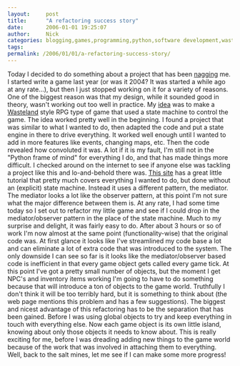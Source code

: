 ```yaml
---
layout:     post
title:      "A refactoring success story"
date:       2006-01-01 19:25:07
author:     Nick
categories: blogging,games,programming,python,software development,wasteland
tags:  
permalink: /2006/01/01/a-refactoring-success-story/
---
```

Today I decided to do something about a project that has been [nagging](http://ironboundsoftware.com/blog/2005/11/23/trying-to-see-if-you-fail/) me. I started write a game last year (or was it 2004? It was started a while ago at any rate...), but then I just stopped working on it for a variety of reasons. One of the biggest reason was that my design, while it sounded good in theory, wasn't working out too well in practice. My [idea](http://ironboundsoftware.com/blog/2004/08/02/learning-from-past-mistakes/) was to make a [Wasteland](http://wasteland.rockdud.net/index.html) style RPG type of game that used a state machine to control the game. The idea worked pretty well in the beginning. I found a project that was similar to what I wanted to do, then adapted the code and put a state engine in there to drive everything. It worked well enough until I wanted to add in more features like events, changing maps, etc. Then the code revealed how convoluted it was. A lot if it is my fault, I'm still not in the "Python frame of mind" for everything I do, and that has made things more difficult. I checked around on the internet to see if anyone else was tackling a project like this and lo-and-behold there was. [This site](http://sjbrown.ezide.com/games/writing-games.html) has a great little tutorial that pretty much covers everything I wanted to do, but done without an (explicit) state machine. Instead it uses a different pattern, the mediator. The mediator looks a lot like the observer pattern, at this point I'm not sure what the major difference between them is. At any rate, I had some time today so I set out to refactor my little game and see if I could drop in the mediator/observer pattern in the place of the state machine. Much to my surprise and delight, it was fairly easy to do. After about 3 hours or so of work I'm now almost at the same point (functionality-wise) that the original code was. At first glance it looks like I've streamlined my code base a lot and can eliminate a lot of extra code that was introduced to the system. The only downside I can see so far is it looks like the mediator/observer based code is inefficient in that every game object gets called every game tick. At this point I've got a pretty small number of objects, but the moment I get NPC's and inventory items working I'm going to have to do something because that will introduce a ton of objects to the game world. Truthfully I don't think it will be too terribly hard, but it is something to think about (the web page mentions this problem and has a few suggestions). The biggest and nicest advantage of this refactoring has to be the separation that has been gained. Before I was using global objects to try and keep everything in touch with everything else. Now each game object is its own little island, knowing about only those objects it needs to know about. This is really exciting for me, before I was dreading adding new things to the game world because of the work that was involved in attaching them to everything. Well, back to the salt mines, let me see if I can make some more progress!
